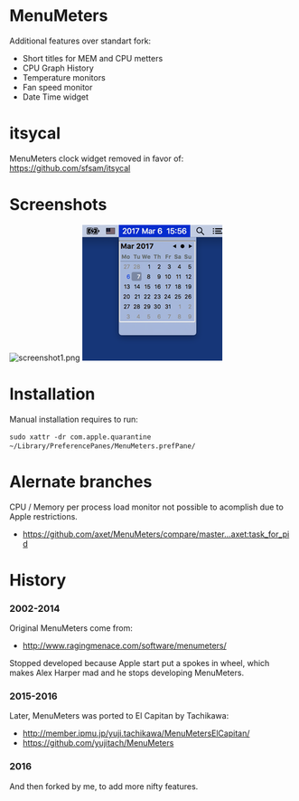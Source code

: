 # MenuMeters

Additional features over standart fork:

* Short titles for MEM and CPU metters
* CPU Graph History
* Temperature monitors
* Fan speed monitor
* Date Time widget

# itsycal

MenuMeters clock widget removed in favor of: https://github.com/sfsam/itsycal

# Screenshots

![screenshot1.png](./Docs/screenshot1.png) ![screenshot2.png](./Docs/screenshot2.png)

# Installation

Manual installation requires to run:

    sudo xattr -dr com.apple.quarantine ~/Library/PreferencePanes/MenuMeters.prefPane/

# Alernate branches

CPU / Memory per process load monitor not possible to acomplish due to Apple restrictions.

* https://github.com/axet/MenuMeters/compare/master...axet:task_for_pid

# History

### 2002-2014

Original MenuMeters come from:

  * http://www.ragingmenace.com/software/menumeters/

Stopped developed because Apple start put a spokes in wheel, which makes Alex Harper mad and he stops developing MenuMeters.

###  2015-2016

Later, MenuMeters was ported to El Capitan by Tachikawa:

  *  http://member.ipmu.jp/yuji.tachikawa/MenuMetersElCapitan/
  *  https://github.com/yujitach/MenuMeters

### 2016

And then forked by me, to add more nifty features.